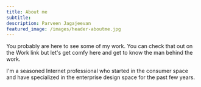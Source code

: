 ```yaml
---
title: About me
subtitle: 
description: Parveen Jagajeevan
featured_image: /images/header-aboutme.jpg
---
```


You probably are here to see some of my work. You can check that out on the Work link but let's get comfy here and get to know the man behind the work.

I'm a seasoned Internet professional who started in the consumer space and have specialized in the enterprise design space for the past few years.

